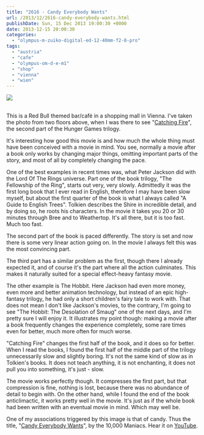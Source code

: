 ```yaml
---
title: "2616 - Candy Everybody Wants"
url: /2013/12/2616-candy-everybody-wants.html
publishDate: Sun, 15 Dec 2013 19:00:30 +0000
date: 2013-12-15 20:00:30
categories: 
  - "olympus-m-zuiko-digital-ed-12-40mm-f2-8-pro"
tags: 
  - "austria"
  - "cafe"
  - "olympus-om-d-e-m1"
  - "shop"
  - "vienna"
  - "wien"
---
```

<div class="container">
<div class="center"><a target="_blank" href="https://d25zfm9zpd7gm5.cloudfront.net/1200x1200/2013/20131210_194159_lr.jpg"><img src="https://d25zfm9zpd7gm5.cloudfront.net/0600x0600/2013/20131210_194159_lr.jpg" /></a></div>
</div>
<br />

This is a Red Bull themed bar/café in a shopping mall in Vienna. I've taken the photo from two floors above, when I was there to see "<a href="http://www.lionsgate.com/movies/catchingfire/" target="_blank">Catching Fire</a>", the second part of the Hunger Games trilogy.

It's interesting how good this movie is and how much the whole thing must have been conceived with a movie in mind. You see, normally a movie after a book only works by changing major things, omitting important parts of the story, and most of all by completely changing the pace.

One of the best examples in recent times was, what Peter Jackson did with the Lord Of The Rings universe. Part one of the book trilogy, "The Fellowship of the Ring", starts out very, very slowly. Admittedly it was the first long book that I ever read in English, therefore I may have been slow myself, but about the first quarter of the book is what I always called "A Guide to English Trees". Tolkien describes the Shire in incredible detail, and by doing so, he roots his characters. In the movie it takes you 20 or 30  minutes through Bree and to Weathertop. It's all there, but it is too fast. Much too fast.

The second part of the book is paced differently. The story is set and now there is some very linear action going on. In the movie I always felt this was the most convincing part.

The third part has a similar problem as the first, though there I already expected it, and of course it's the part where all the action culminates. This makes it naturally suited for a special effect-heavy fantasy movie.

The other example is The Hobbit. Here Jackson had even more money, even more and better animation technology, but instead of an epic high-fantasy trilogy, he had only a short children's fairy tale to work with. That does not mean I don't like Jackson's movies, to the contrary, I'm going to see "The Hobbit: The Desolation of Smaug" one of the next days, and I'm pretty sure I will enjoy it. It illustrates my point though: making a movie after a book frequently changes the experience completely, some rare times even for better, much more often for much worse.

"Catching Fire" changes the first half of the book, and it does so for better. When I read the books, I found the first half of the middle part of the trilogy unnecessarily slow and slightly boring. It's not the same kind of slow as in Tolkien's books. It does not teach anything, it is not enchanting, it does not pull you into something, it's just - slow.

The movie works perfectly though. It compresses the first part, but that compression is fine, nothing is lost, because there was no abundance of detail to begin with. On the other hand, while I found the end of the book anticlimactic, it works pretty well in the movie. It's just as if the whole book had been written with an eventual movie in mind. Which may well be.

 One of my associations triggered by this image is that of candy. Thus the title, "<a href="http://www.lyricsmode.com/lyrics/0-9/10000_maniacs/candy_everybody_wants.html" target="_blank">Candy Everybody Wants</a>", by the 10,000 Maniacs. Hear it on <a href="http://www.youtube.com/watch?v=7TXj9amE0oc" target="_blank">YouTube</a>.

